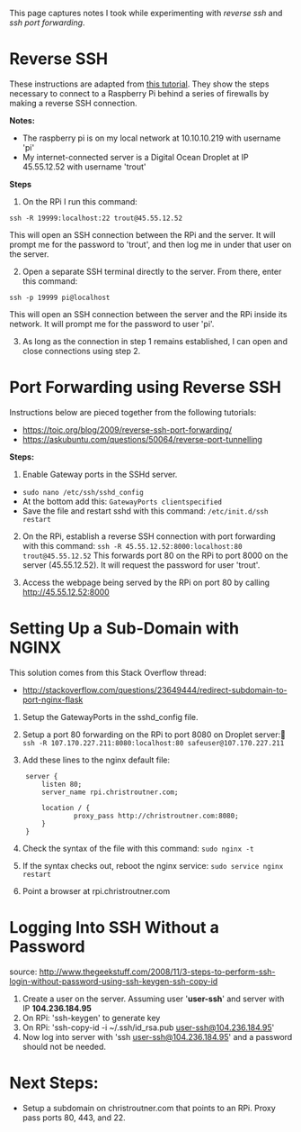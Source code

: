This page captures notes I took while experimenting with *reverse ssh* and *ssh port forwarding*.

# Reverse SSH
These instructions are adapted from [this tutorial](https://www.howtoforge.com/reverse-ssh-tunneling). They show the steps
necessary to connect to a Raspberry Pi behind a series of firewalls by making a reverse SSH connection.

**Notes:**
* The raspberry pi is on my local network at 10.10.10.219 with username 'pi'
* My internet-connected server is a Digital Ocean Droplet at IP 45.55.12.52 with username 'trout'

**Steps**
1. On the RPi I run this command:
 
 `ssh -R 19999:localhost:22 trout@45.55.12.52`
 
 This will open an SSH connection between the RPi and the server. It will prompt me for the password to 'trout', 
 and then log me in under that user on the server.

2. Open a separate SSH terminal directly to the server. From there, enter this command:

`ssh -p 19999 pi@localhost`

This will open an SSH connection between the server and the RPi inside its network. It will prompt me for the 
password to user 'pi'.

3. As long as the connection in step 1 remains established, I can open and close connections using step 2.


# Port Forwarding using Reverse SSH
Instructions below are pieced together from the following tutorials:
* https://toic.org/blog/2009/reverse-ssh-port-forwarding/
* https://askubuntu.com/questions/50064/reverse-port-tunnelling

**Steps:**

1. Enable Gateway ports in the SSHd server.
  * `sudo nano /etc/ssh/sshd_config`
  * At the bottom add this: `GatewayPorts clientspecified`
  * Save the file and restart sshd with this command: `/etc/init.d/ssh restart`
  
2. On the RPi, establish a reverse SSH connection with port forwarding with this command:
`ssh -R 45.55.12.52:8000:localhost:80 trout@45.55.12.52`
This forwards port 80 on the RPi to port 8000 on the server (45.55.12.52). It will request the password for user 'trout'.

3. Access the webpage being served by the RPi on port 80 by calling http://45.55.12.52:8000



# Setting Up a Sub-Domain with NGINX
This solution comes from this Stack Overflow thread:
* http://stackoverflow.com/questions/23649444/redirect-subdomain-to-port-nginx-flask

1. Setup the GatewayPorts in the sshd_config file.

2. Setup a port 80 forwarding on the RPi to port 8080 on Droplet server:
   `ssh -R 107.170.227.211:8080:localhost:80 safeuser@107.170.227.211`

3. Add these lines to the nginx default file:
```
	server {
		listen 80;
		server_name rpi.christroutner.com;
	
		location / {
				proxy_pass http://christroutner.com:8080;
		}   
	}
```

4. Check the syntax of the file with this command:
  `sudo nginx -t`
  
5. If the syntax checks out, reboot the nginx service:
  `sudo service nginx restart`
  
6. Point a browser at rpi.christroutner.com



# Logging Into SSH Without a Password
source: http://www.thegeekstuff.com/2008/11/3-steps-to-perform-ssh-login-without-password-using-ssh-keygen-ssh-copy-id

1. Create a user on the server. Assuming user '**user-ssh**' and server with IP **104.236.184.95**
2. On RPi: 'ssh-keygen' to generate key
3. On RPi: 'ssh-copy-id -i ~/.ssh/id_rsa.pub user-ssh@104.236.184.95'
4. Now log into server with 'ssh user-ssh@104.236.184.95' and a password should not be needed.



# Next Steps:
* Setup a subdomain on christroutner.com that points to an RPi. Proxy pass ports 80, 443, and 22.

